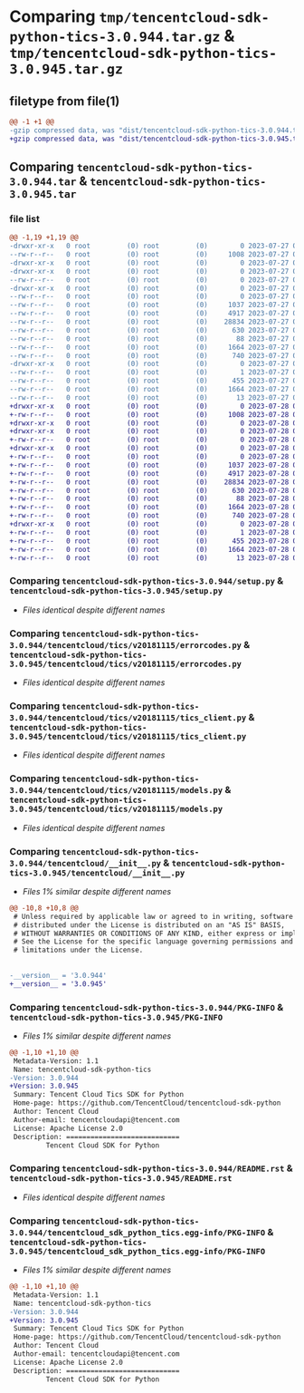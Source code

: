 # Comparing `tmp/tencentcloud-sdk-python-tics-3.0.944.tar.gz` & `tmp/tencentcloud-sdk-python-tics-3.0.945.tar.gz`

## filetype from file(1)

```diff
@@ -1 +1 @@
-gzip compressed data, was "dist/tencentcloud-sdk-python-tics-3.0.944.tar", last modified: Thu Jul 27 02:25:28 2023, max compression
+gzip compressed data, was "dist/tencentcloud-sdk-python-tics-3.0.945.tar", last modified: Fri Jul 28 00:37:31 2023, max compression
```

## Comparing `tencentcloud-sdk-python-tics-3.0.944.tar` & `tencentcloud-sdk-python-tics-3.0.945.tar`

### file list

```diff
@@ -1,19 +1,19 @@
-drwxr-xr-x   0 root         (0) root         (0)        0 2023-07-27 02:25:28.000000 tencentcloud-sdk-python-tics-3.0.944/
--rw-r--r--   0 root         (0) root         (0)     1008 2023-07-27 02:25:28.000000 tencentcloud-sdk-python-tics-3.0.944/setup.py
-drwxr-xr-x   0 root         (0) root         (0)        0 2023-07-27 02:25:28.000000 tencentcloud-sdk-python-tics-3.0.944/tencentcloud/
-drwxr-xr-x   0 root         (0) root         (0)        0 2023-07-27 02:25:28.000000 tencentcloud-sdk-python-tics-3.0.944/tencentcloud/tics/
--rw-r--r--   0 root         (0) root         (0)        0 2023-07-27 02:25:28.000000 tencentcloud-sdk-python-tics-3.0.944/tencentcloud/tics/__init__.py
-drwxr-xr-x   0 root         (0) root         (0)        0 2023-07-27 02:25:28.000000 tencentcloud-sdk-python-tics-3.0.944/tencentcloud/tics/v20181115/
--rw-r--r--   0 root         (0) root         (0)        0 2023-07-27 02:25:28.000000 tencentcloud-sdk-python-tics-3.0.944/tencentcloud/tics/v20181115/__init__.py
--rw-r--r--   0 root         (0) root         (0)     1037 2023-07-27 02:25:28.000000 tencentcloud-sdk-python-tics-3.0.944/tencentcloud/tics/v20181115/errorcodes.py
--rw-r--r--   0 root         (0) root         (0)     4917 2023-07-27 02:25:28.000000 tencentcloud-sdk-python-tics-3.0.944/tencentcloud/tics/v20181115/tics_client.py
--rw-r--r--   0 root         (0) root         (0)    28834 2023-07-27 02:25:28.000000 tencentcloud-sdk-python-tics-3.0.944/tencentcloud/tics/v20181115/models.py
--rw-r--r--   0 root         (0) root         (0)      630 2023-07-27 02:25:28.000000 tencentcloud-sdk-python-tics-3.0.944/tencentcloud/__init__.py
--rw-r--r--   0 root         (0) root         (0)       88 2023-07-27 02:25:28.000000 tencentcloud-sdk-python-tics-3.0.944/setup.cfg
--rw-r--r--   0 root         (0) root         (0)     1664 2023-07-27 02:25:28.000000 tencentcloud-sdk-python-tics-3.0.944/PKG-INFO
--rw-r--r--   0 root         (0) root         (0)      740 2023-07-27 02:25:28.000000 tencentcloud-sdk-python-tics-3.0.944/README.rst
-drwxr-xr-x   0 root         (0) root         (0)        0 2023-07-27 02:25:28.000000 tencentcloud-sdk-python-tics-3.0.944/tencentcloud_sdk_python_tics.egg-info/
--rw-r--r--   0 root         (0) root         (0)        1 2023-07-27 02:25:28.000000 tencentcloud-sdk-python-tics-3.0.944/tencentcloud_sdk_python_tics.egg-info/dependency_links.txt
--rw-r--r--   0 root         (0) root         (0)      455 2023-07-27 02:25:28.000000 tencentcloud-sdk-python-tics-3.0.944/tencentcloud_sdk_python_tics.egg-info/SOURCES.txt
--rw-r--r--   0 root         (0) root         (0)     1664 2023-07-27 02:25:28.000000 tencentcloud-sdk-python-tics-3.0.944/tencentcloud_sdk_python_tics.egg-info/PKG-INFO
--rw-r--r--   0 root         (0) root         (0)       13 2023-07-27 02:25:28.000000 tencentcloud-sdk-python-tics-3.0.944/tencentcloud_sdk_python_tics.egg-info/top_level.txt
+drwxr-xr-x   0 root         (0) root         (0)        0 2023-07-28 00:37:31.000000 tencentcloud-sdk-python-tics-3.0.945/
+-rw-r--r--   0 root         (0) root         (0)     1008 2023-07-28 00:37:31.000000 tencentcloud-sdk-python-tics-3.0.945/setup.py
+drwxr-xr-x   0 root         (0) root         (0)        0 2023-07-28 00:37:31.000000 tencentcloud-sdk-python-tics-3.0.945/tencentcloud/
+drwxr-xr-x   0 root         (0) root         (0)        0 2023-07-28 00:37:31.000000 tencentcloud-sdk-python-tics-3.0.945/tencentcloud/tics/
+-rw-r--r--   0 root         (0) root         (0)        0 2023-07-28 00:37:31.000000 tencentcloud-sdk-python-tics-3.0.945/tencentcloud/tics/__init__.py
+drwxr-xr-x   0 root         (0) root         (0)        0 2023-07-28 00:37:31.000000 tencentcloud-sdk-python-tics-3.0.945/tencentcloud/tics/v20181115/
+-rw-r--r--   0 root         (0) root         (0)        0 2023-07-28 00:37:31.000000 tencentcloud-sdk-python-tics-3.0.945/tencentcloud/tics/v20181115/__init__.py
+-rw-r--r--   0 root         (0) root         (0)     1037 2023-07-28 00:37:31.000000 tencentcloud-sdk-python-tics-3.0.945/tencentcloud/tics/v20181115/errorcodes.py
+-rw-r--r--   0 root         (0) root         (0)     4917 2023-07-28 00:37:31.000000 tencentcloud-sdk-python-tics-3.0.945/tencentcloud/tics/v20181115/tics_client.py
+-rw-r--r--   0 root         (0) root         (0)    28834 2023-07-28 00:37:31.000000 tencentcloud-sdk-python-tics-3.0.945/tencentcloud/tics/v20181115/models.py
+-rw-r--r--   0 root         (0) root         (0)      630 2023-07-28 00:37:31.000000 tencentcloud-sdk-python-tics-3.0.945/tencentcloud/__init__.py
+-rw-r--r--   0 root         (0) root         (0)       88 2023-07-28 00:37:31.000000 tencentcloud-sdk-python-tics-3.0.945/setup.cfg
+-rw-r--r--   0 root         (0) root         (0)     1664 2023-07-28 00:37:31.000000 tencentcloud-sdk-python-tics-3.0.945/PKG-INFO
+-rw-r--r--   0 root         (0) root         (0)      740 2023-07-28 00:37:31.000000 tencentcloud-sdk-python-tics-3.0.945/README.rst
+drwxr-xr-x   0 root         (0) root         (0)        0 2023-07-28 00:37:31.000000 tencentcloud-sdk-python-tics-3.0.945/tencentcloud_sdk_python_tics.egg-info/
+-rw-r--r--   0 root         (0) root         (0)        1 2023-07-28 00:37:31.000000 tencentcloud-sdk-python-tics-3.0.945/tencentcloud_sdk_python_tics.egg-info/dependency_links.txt
+-rw-r--r--   0 root         (0) root         (0)      455 2023-07-28 00:37:31.000000 tencentcloud-sdk-python-tics-3.0.945/tencentcloud_sdk_python_tics.egg-info/SOURCES.txt
+-rw-r--r--   0 root         (0) root         (0)     1664 2023-07-28 00:37:31.000000 tencentcloud-sdk-python-tics-3.0.945/tencentcloud_sdk_python_tics.egg-info/PKG-INFO
+-rw-r--r--   0 root         (0) root         (0)       13 2023-07-28 00:37:31.000000 tencentcloud-sdk-python-tics-3.0.945/tencentcloud_sdk_python_tics.egg-info/top_level.txt
```

### Comparing `tencentcloud-sdk-python-tics-3.0.944/setup.py` & `tencentcloud-sdk-python-tics-3.0.945/setup.py`

 * *Files identical despite different names*

### Comparing `tencentcloud-sdk-python-tics-3.0.944/tencentcloud/tics/v20181115/errorcodes.py` & `tencentcloud-sdk-python-tics-3.0.945/tencentcloud/tics/v20181115/errorcodes.py`

 * *Files identical despite different names*

### Comparing `tencentcloud-sdk-python-tics-3.0.944/tencentcloud/tics/v20181115/tics_client.py` & `tencentcloud-sdk-python-tics-3.0.945/tencentcloud/tics/v20181115/tics_client.py`

 * *Files identical despite different names*

### Comparing `tencentcloud-sdk-python-tics-3.0.944/tencentcloud/tics/v20181115/models.py` & `tencentcloud-sdk-python-tics-3.0.945/tencentcloud/tics/v20181115/models.py`

 * *Files identical despite different names*

### Comparing `tencentcloud-sdk-python-tics-3.0.944/tencentcloud/__init__.py` & `tencentcloud-sdk-python-tics-3.0.945/tencentcloud/__init__.py`

 * *Files 1% similar despite different names*

```diff
@@ -10,8 +10,8 @@
 # Unless required by applicable law or agreed to in writing, software
 # distributed under the License is distributed on an "AS IS" BASIS,
 # WITHOUT WARRANTIES OR CONDITIONS OF ANY KIND, either express or implied.
 # See the License for the specific language governing permissions and
 # limitations under the License.
 
 
-__version__ = '3.0.944'
+__version__ = '3.0.945'
```

### Comparing `tencentcloud-sdk-python-tics-3.0.944/PKG-INFO` & `tencentcloud-sdk-python-tics-3.0.945/PKG-INFO`

 * *Files 1% similar despite different names*

```diff
@@ -1,10 +1,10 @@
 Metadata-Version: 1.1
 Name: tencentcloud-sdk-python-tics
-Version: 3.0.944
+Version: 3.0.945
 Summary: Tencent Cloud Tics SDK for Python
 Home-page: https://github.com/TencentCloud/tencentcloud-sdk-python
 Author: Tencent Cloud
 Author-email: tencentcloudapi@tencent.com
 License: Apache License 2.0
 Description: ============================
         Tencent Cloud SDK for Python
```

### Comparing `tencentcloud-sdk-python-tics-3.0.944/README.rst` & `tencentcloud-sdk-python-tics-3.0.945/README.rst`

 * *Files identical despite different names*

### Comparing `tencentcloud-sdk-python-tics-3.0.944/tencentcloud_sdk_python_tics.egg-info/PKG-INFO` & `tencentcloud-sdk-python-tics-3.0.945/tencentcloud_sdk_python_tics.egg-info/PKG-INFO`

 * *Files 1% similar despite different names*

```diff
@@ -1,10 +1,10 @@
 Metadata-Version: 1.1
 Name: tencentcloud-sdk-python-tics
-Version: 3.0.944
+Version: 3.0.945
 Summary: Tencent Cloud Tics SDK for Python
 Home-page: https://github.com/TencentCloud/tencentcloud-sdk-python
 Author: Tencent Cloud
 Author-email: tencentcloudapi@tencent.com
 License: Apache License 2.0
 Description: ============================
         Tencent Cloud SDK for Python
```


